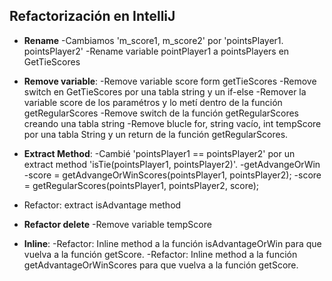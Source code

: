 
## Refactorización en IntelliJ



* **Rename** 
-Cambiamos 'm_score1, m_score2' por 'pointsPlayer1. pointsPlayer2'
-Rename variable pointPlayer1 a pointsPlayers en GetTieScores
* **Remove variable**:
-Remove variable score form getTieScores
-Remove  switch en GetTieScores por una tabla string y un if-else 
-Remover la variable score de los paramétros y lo metí dentro de la función getRegularScores 
-Remove switch de la función getRegularScores creando una tabla string
-Remove blucle for, string vacío, int tempScore por una tabla String y un return de la función getRegularScores.

* **Extract Method**:
 -Cambié 'pointsPlayer1 == pointsPlayer2' por un extract method  'isTie(pointsPlayer1, pointsPlayer2)'.
 -getAdvangeOrWin
 -score = getAdvangeOrWinScores(pointsPlayer1, pointsPlayer2);
 -score = getRegularScores(pointsPlayer1, pointsPlayer2, score);
* Refactor: extract isAdvantage method
*  **Refactor delete**
 -Remove variable tempScore
* **Inline**:
-Refactor: Inline method a la función isAdvantageOrWin para que vuelva a la función getScore.
-Refactor: Inline method a la función getAdvantageOrWinScores para que vuelva a la función getScore.


